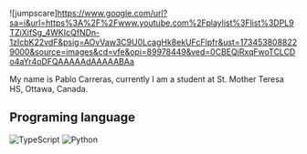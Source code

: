 ![jumpscare]https://www.google.com/url?sa=i&url=https%3A%2F%2Fwww.youtube.com%2Fplaylist%3Flist%3DPL9TZiXifSg_4WKIcQfNDn-1zIcbK22vdF&psig=AOvVaw3C9U0LcagHk8ekUFcFlpfr&ust=1734538088229000&source=images&cd=vfe&opi=89978449&ved=0CBEQjRxqFwoTCLCDo4aYr4oDFQAAAAAdAAAAABAa


My name is Pablo Carreras, currently I am a student at St. Mother Teresa HS, Ottawa, Canada.

## Programing language 
![TypeScript](https://img.shields.io/badge/typescript-%23007ACC.svg?style=for-the-badge&logo=typescript&logoColor=white)
![Python](https://img.shields.io/badge/python-3670A0?style=for-the-badge&logo=python&logoColor=ffdd54)
